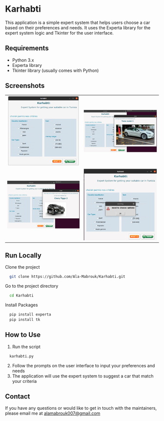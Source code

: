  
# Karhabti 
This application is a simple expert system that helps users choose a car based on their preferences and needs. It uses the Experta library for the expert system logic and Tkinter for the user interface.

## Requirements
- Python 3.x
- Experta library
- Tkinter library (usually comes with Python)

## Screenshots  
|  |  |
|--------------|--------------|
| ![Screenshot of the app's home screen](screenshot/mainScreen.png) | ![Screenshot of the app's exemple1 screen](screenshot/exemple1.png) |
| ![Screenshot of the app's default case](screenshot/defaultCase.png) | ![Screenshot of the app's conditions screen](screenshot/conditions.png) |

## Run Locally  

Clone the project  

~~~bash  
  git clone https://github.com/Ala-Mabrouk/Karhabti.git
~~~

Go to the project directory  

~~~bash  
  cd Karhabti
~~~

Install Packages  

~~~bash  
  pip install experta
  pip install tk
~~~


## How to Use
1) Run the script
~~~bash  
  karhabti.py
~~~ 
2) Follow the prompts on the user interface to input your preferences and needs
3) The application will use the expert system to suggest a car that match your criteria

## Contact

If you have any questions or would like to get in touch with the maintainers, please email me at [alamabrouk007@gmail.com](mailto:alamabrouk007@gmail.com) 


